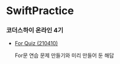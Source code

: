 # SwiftPractice
### 코더스하이 온라인 4기

* [For Quiz (210410)](./ForQuiz)

	For문 연습 문제 만들기와 미리 만들어 둔 해답
  
